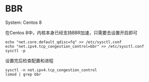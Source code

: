 # BBR

System: Centos 8

在Centos 8中，内核本身已经支持BBR加速，只需要去设置开启即可

```text
echo "net.core.default_qdisc=fq" >> /etc/sysctl.conf
echo "net.ipv4.tcp_congestion_control=bbr" >> /etc/sysctl.conf
sysctl -p
```

设置完后检查配置和进程

```text
sysctl -n net.ipv4.tcp_congestion_control
lsmod | grep bbr
```

